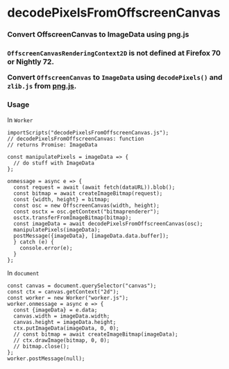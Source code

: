 # decodePixelsFromOffscreenCanvas

<h3>Convert OffscreenCanvas to ImageData using png.js<h3>

`OffscreenCanvasRenderingContext2D` is not defined at Firefox 70 or Nightly 72.

Convert `OffscreenCanvas` to `ImageData` using `decodePixels()` and `zlib.js` from [png.js](https://github.com/foliojs/png.js).

<h3>Usage</h3>

In `Worker`

```
importScripts("decodePixelsFromOffscreenCanvas.js");
// decodePixelsFromOffscreenCanvas: function  
// returns Promise: ImageData

const manipulatePixels = imageData => {
  // do stuff with ImageData
};

onmessage = async e => {
  const request = await (await fetch(dataURL)).blob();
  const bitmap = await createImageBitmap(request);
  const {width, height} = bitmap;
  const osc = new OffscreenCanvas(width, height);
  const osctx = osc.getContext("bitmaprenderer");
  osctx.transferFromImageBitmap(bitmap);
  const imageData = await decodePixelsFromOffscreenCanvas(osc);
  manipulatePixels(imageData);
  postMessage({imageData}, [imageData.data.buffer]);
  } catch (e) {
    console.error(e);
  }
};
```

In `document`
```
const canvas = document.querySelector("canvas");
const ctx = canvas.getContext("2d");
const worker = new Worker("worker.js");
worker.onmessage = async e => {
  const {imageData} = e.data;
  canvas.width = imageData.width;
  canvas.height = imageData.height;
  ctx.putImageData(imageData, 0, 0);
  // const bitmap = await createImageBitmap(imageData);
  // ctx.drawImage(bitmap, 0, 0);
  // bitmap.close();
};
worker.postMessage(null);
```
